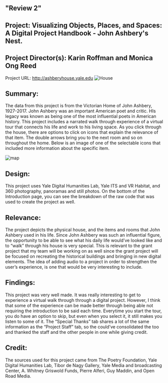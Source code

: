 ## "Review 2"
## Project: Visualizing Objects, Places, and Spaces: A Digital Project Handbook - John Ashbery's Nest.

## Project Director(s): Karin Roffman and Monica Ong Reed 

Project URL: http://ashberyhouse.yale.edu
![House](https://sophbaxt.github.io/sophia-baxter-CNU/images/House.png)
## Summary:

The data from this project is from the Victorian Home of John Ashbery, 1927-2017.  John Ashbery was an important American poet and critic. HIs legacy was known as being one of the most influential poets in American history. This project includes a narrated walk through experience of a virtual tour that connects his life and work to his living space. As you click through the house, there are options to click on icons that explain the relevance of that item. The double arrows bring you to the next room and so on throughout the home.  Below is an image of one of the selectable icons that included more information about the specific item. 

![map](https://sophbaxt.github.io/sophia-baxter-CNU/images/Nest.png)

## Design: 

This project uses Yale Digital Humanities Lab, Yale ITS and VR Habitat, and 360 photography, panoramas and still photos. On the bottom of the Introduction page, you can see the breakdown of the raw code that was used to create the project as well. 
 
## Relevance: 

The project depicts the physical house, and the items and rooms that John Ashbery used in his life. Since John Ashbery was such an influential figure, the opportunity to be able to see what his daily life would’ve looked like and to “walk” through his house is very special. This is relevant to the grant project that my team will be working on as well since the grant project will be focused on recreating the historical buildings and bringing in new digital elements. The idea of adding audio to a project in order to strengthen the user’s experience, is one that would be very interesting to include.

## Findings: 
This project was very well made. It was really interesting to get to experience a virtual walk through through a digital project. However, I think that some of the experience can be made better through being able not requiring the introduction to be said each time. Everytime you start the tour, you do have an option to skip, but even when you select it, it still makes you listen to some of it. The “Special Thanks” tab shares a lot of the same information as the “Project Staff” tab, so the could’ve consolidated the too and thanked the staff and the other people in one while giving credit.

## Credit: 

The sources used for this project came from The Poetry Foundation, Yale Digital Humanities Lab, Tibor de Nagy Gallery, Yale Media and broadcasting Center, A. Whitney Griswold Funds, Pierre Alferi, Guy Maddin, and Open Road Media.





